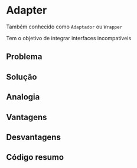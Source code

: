 # Adapter

Também conhecido como `Adaptador` ou `Wrapper`

Tem o objetivo de integrar interfaces incompatíveis

## Problema

## Solução

## Analogia 

## Vantagens

## Desvantagens

## Código resumo
